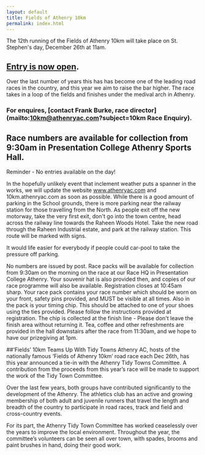 ```yaml
---
layout: default
title: Fields of Athenry 10km
permalink: index.html
---
```

The 12th running of the Fields of Athenry 10km will take place on St. Stephen's day, December 26th at 11am.

## [Entry is now open](/entry.html).

Over the last number of years this has has become one of the leading road races in the country, and this year we aim to raise the bar higher. The race takes in a loop of the fields and finishes under the medival arch in Athenry. 

### For enquires, [contact Frank Burke, race director](mailto:10km@athenryac.com?subject=10km Race Enquiry).

## Race numbers are available for collection from 9:30am in Presentation College Athenry Sports Hall.

Reminder - No entries available on the day!

In the hopefully unlikely event that inclement weather puts a spanner in the works, we will update the website www.athenryac.com and 10km.athenryac.com as soon as possible.
While there is a good amount of parking in the School grounds, there is more parking near the railway station for those travelling from the North.
As people exit off the new motorway, take the very first exit, don't go into the town centre, head across the railway line towards the Raheen Woods Hotel. Take the new road through the Raheen Industrial estate, and park at the railway station. This route will be marked with signs.

It would life easier for everybody if people could car-pool to take the pressure off parking.

No numbers are issued by post. Race packs will be available for collection from 9:30am on the morning on the race at our Race HQ in Presentation College Athenry. Your souvenir hat is also provided then, and copies of our race programme will also be available. Registration closes at 10:45am sharp.
Your race pack contains your race number which should be worn on your front, safety pins provided, and MUST be visible at all times.
Also in the pack is your timing chip. This should be attached to one of your shoes using the ties provided. Please follow the instructions provided at registration. The chip is collected at the finish line - Please don't leave the finish area without returning it.
Tea, coffee and other refreshments are provided in the hall downstairs after the race from 11:30am, and we hope to have our prizegiving at 1pm.


##‘Fields’ 10km Teams Up With Tidy Towns
Athenry AC, hosts of the nationally famous ‘Fields of Athenry 10km’ road race each Dec 26th, has this year announced a tie-in with the Athenry Tidy Towns Committee. A contribution from the proceeds from this year’s race will be made to support the work of the Tidy Town Committee.

Over the last few years, both groups have contributed significantly to the development of the Athenry. The athletics club has an active and growing membership of both adult and juvenile runners that travel the length and breadth of the country to participate in road races, track and field and cross-country events. 

For its part, the Athenry Tidy Town Committee has worked ceaselessly over the years to improve the local environment. Throughout the year, the committee’s volunteers can be seen all over town, with spades, brooms and paint brushes in hand, doing their good work.

